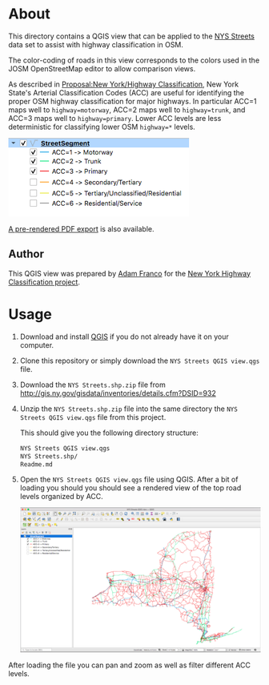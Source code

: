 # About
This directory contains a QGIS view that can be applied to the [NYS Streets](http://gis.ny.gov/gisdata/inventories/details.cfm?DSID=932) data set to assist with highway classification in OSM.

The color-coding of roads in this view corresponds to the colors used in the JOSM OpenStreetMap editor to allow comparison views.

As described in [Proposal:New York/Highway Classification](https://wiki.openstreetmap.org/wiki/Proposal:_New_York/Highway_Classification), New York State's Arterial Classification Codes (ACC) are useful for identifying the proper OSM highway classification for major highways. In particular ACC=1 maps well to `highway=motorway`, ACC=2 maps well to `highway=trunk`, and ACC=3 maps well to `highway=primary`. Lower ACC levels are less deterministic for classifying lower OSM `highway=*` levels.

![Key](https://raw.githubusercontent.com/adamfranco/NYS-Streets-QGIS-view/main/Key.png)

[A pre-rendered PDF export](https://github.com/adamfranco/NYS-Streets-QGIS-view/releases/download/2021-10-28.0/NYS.Streets.ACC-1-3.pdf) is also available.

## Author
This QGIS view was prepared by [Adam Franco](https://www.openstreetmap.org/user/Adam%20Franco) for the [New York Highway Classification project](https://wiki.openstreetmap.org/wiki/Proposal:_New_York/Highway_Classification).

# Usage
1. Download and install [QGIS](https://qgis.org/) if you do not already have it on your computer.
2. Clone this repository or simply download the `NYS Streets QGIS view.qgs` file.
3. Download the `NYS Streets.shp.zip` file from http://gis.ny.gov/gisdata/inventories/details.cfm?DSID=932
4. Unzip the `NYS Streets.shp.zip` file into the same directory the `NYS Streets QGIS view.qgs` file from this project.

   This should give you the following directory structure:
   ```
   NYS Streets QGIS view.qgs
   NYS Streets.shp/
   Readme.md
   ```
5. Open the `NYS Streets QGIS view.qgs` file using QGIS. After a bit of loading you should you should see a rendered view of the top road levels organized by ACC.

   ![Screen Shot](https://raw.githubusercontent.com/adamfranco/NYS-Streets-QGIS-view/main/Screen%20Shot.png)

After loading the file you can pan and zoom as well as filter different ACC levels.
